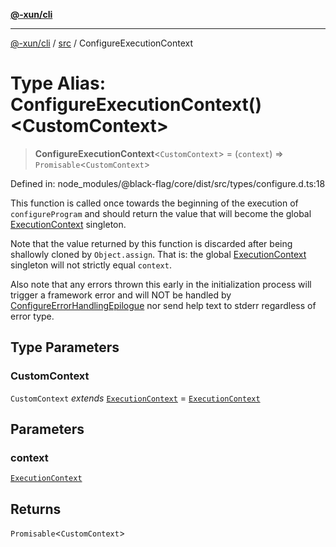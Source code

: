 [**@-xun/cli**](../../README.md)

***

[@-xun/cli](../../README.md) / [src](../README.md) / ConfigureExecutionContext

# Type Alias: ConfigureExecutionContext()\<CustomContext\>

> **ConfigureExecutionContext**\<`CustomContext`\> = (`context`) => `Promisable`\<`CustomContext`\>

Defined in: node\_modules/@black-flag/core/dist/src/types/configure.d.ts:18

This function is called once towards the beginning of the execution of
`configureProgram` and should return the value that will become the global
[ExecutionContext](ExecutionContext.md) singleton.

Note that the value returned by this function is discarded after being
shallowly cloned by `Object.assign`. That is: the global
[ExecutionContext](ExecutionContext.md) singleton will not strictly equal `context`.

Also note that any errors thrown this early in the initialization process
will trigger a framework error and will NOT be handled by
[ConfigureErrorHandlingEpilogue](ConfigureErrorHandlingEpilogue.md) nor send help text to stderr
regardless of error type.

## Type Parameters

### CustomContext

`CustomContext` *extends* [`ExecutionContext`](ExecutionContext.md) = [`ExecutionContext`](ExecutionContext.md)

## Parameters

### context

[`ExecutionContext`](ExecutionContext.md)

## Returns

`Promisable`\<`CustomContext`\>
